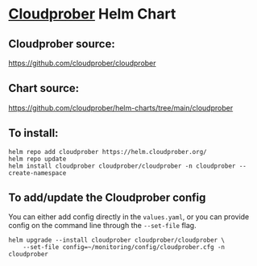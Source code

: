 # [Cloudprober](http://cloudprober.org) Helm Chart

## Cloudprober source:

https://github.com/cloudprober/cloudprober

## Chart source:

https://github.com/cloudprober/helm-charts/tree/main/cloudprober

## To install:

```
helm repo add cloudprober https://helm.cloudprober.org/
helm repo update
helm install cloudprober cloudprober/cloudprober -n cloudprober --create-namespace
```

## To add/update the Cloudprober config

You can either add config directly in the `values.yaml`, or you can provide config on the command line through the `--set-file` flag.

```
helm upgrade --install cloudprober cloudprober/cloudprober \
    --set-file config=~/monitoring/config/cloudprober.cfg -n cloudprober
```
